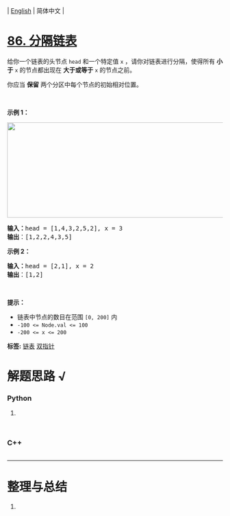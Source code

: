 | [English](README_EN.md) | 简体中文 |

# [86. 分隔链表](https://leetcode.cn/problems/partition-list)
<p>给你一个链表的头节点 <code>head</code> 和一个特定值<em> </em><code>x</code> ，请你对链表进行分隔，使得所有 <strong>小于</strong> <code>x</code> 的节点都出现在 <strong>大于或等于</strong> <code>x</code> 的节点之前。</p>

<p>你应当 <strong>保留</strong> 两个分区中每个节点的初始相对位置。</p>

<p> </p>

<p><strong>示例 1：</strong></p>
<img alt="" src="https://assets.leetcode.com/uploads/2021/01/04/partition.jpg" style="width: 662px; height: 222px;" />
<pre>
<strong>输入：</strong>head = [1,4,3,2,5,2], x = 3
<strong>输出</strong>：[1,2,2,4,3,5]
</pre>

<p><strong>示例 2：</strong></p>

<pre>
<strong>输入：</strong>head = [2,1], x = 2
<strong>输出</strong>：[1,2]
</pre>

<p> </p>

<p><strong>提示：</strong></p>

<ul>
	<li>链表中节点的数目在范围 <code>[0, 200]</code> 内</li>
	<li><code>-100 <= Node.val <= 100</code></li>
	<li><code>-200 <= x <= 200</code></li>
</ul>

**标签:**  [链表](https://leetcode.cn/tag/linked-list) [双指针](https://leetcode.cn/tag/two-pointers) 
# 解题思路 √

### Python

1. 

```python

```


```python

```

### C++

```cpp

```

---



# 整理与总结

1. 